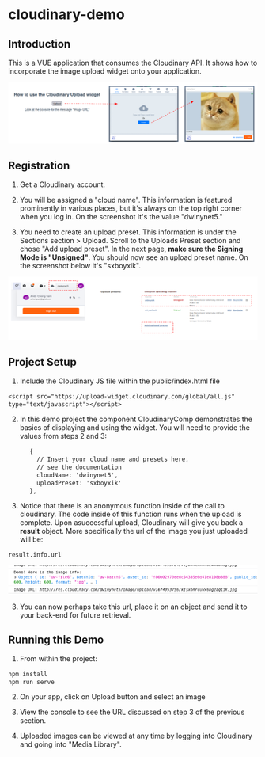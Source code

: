 # cloudinary-demo

## Introduction
This is a VUE application that consumes the Cloudinary API. It shows how to incorporate the image upload widget onto your application.

![screenshot](https://raw.githubusercontent.com/achongsBiz/readme-files/master/cloudinary-demo/flow.png)

## Registration
1. Get a Cloudinary account. 

2. You will be assigned a "cloud name". This information is featured prominently in various places, but it's always on the top right corner when you log in. On the screenshot it's the value "dwinynet5."

3. You need to create an upload preset. This information is under the Sections section > Upload. Scroll to the Uploads Preset section and chose "Add upload preset". In the next page, **make sure the Signing Mode is "Unsigned"**. You should now see an upload preset name. On the screenshot below it's "sxboyxik".

![screenshot](https://raw.githubusercontent.com/achongsBiz/readme-files/master/cloudinary-demo/setup.png)

## Project Setup
1. Include the Cloudinary JS file within the public/index.html file

```
<script src="https://upload-widget.cloudinary.com/global/all.js" type="text/javascript"></script>  
```

2. In this demo project the component CloudinaryComp demonstrates the basics of displaying and using the widget. You will need to provide the values from steps 2 and 3:

```
      {
        // Insert your cloud name and presets here, 
        // see the documentation
        cloudName: 'dwinynet5', 
        uploadPreset: 'sxboyxik'
      }, 
```


3. Notice that there is an anonymous function inside of the call to cloudinary. The code inside of this function runs when the upload is complete. Upon asuccessful upload, Cloudinary will give you back a **result** object. More specifically the url of the image you just uploaded will be:

```
result.info.url
```

![screenshot](https://raw.githubusercontent.com/achongsBiz/readme-files/master/cloudinary-demo/console.png)

3. You can now perhaps take this url, place it on an object and send it to your back-end for future retrieval.

## Running this Demo

1. From within the project:
```
npm install
npm run serve
```

2. On your app, click on Upload button and select an image

3. View the console to see the URL discussed on step 3 of the previous section.

4. Uploaded images can be viewed at any time by logging into Cloudinary and going into "Media Library".
